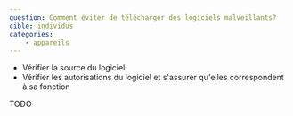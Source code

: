 ```yaml
---
question: Comment éviter de télécharger des logiciels malveillants?
cible: individus
categories: 
    - appareils
---
```

* Vérifier la source du logiciel
* Vérifier les autorisations du logiciel et s'assurer qu'elles correspondent à sa fonction

TODO